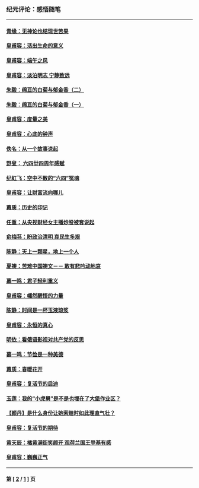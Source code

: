 ### 纪元评论：感悟随笔
---
#### [青缘：无神论也结现世苦果](../../pages/nsc1035/n3895333.md) 
#### [皇甫容：活出生命的意义](../../pages/nsc1035/n3894686.md) 
#### [皇甫容：端午之风](../../pages/nsc1035/n3893036.md) 
#### [皇甫容：淡泊明志  宁静致远](../../pages/nsc1035/n3891633.md) 
#### [朱毅：绵亘的白菊与郁金香（二）](../../pages/nsc1035/n3890569.md) 
#### [朱毅：绵亘的白菊与郁金香（一）](../../pages/nsc1035/n3890559.md) 
#### [皇甫容：度量之美](../../pages/nsc1035/n3890314.md) 
#### [皇甫容：心底的钟声](../../pages/nsc1035/n3889008.md) 
#### [佚名：从一个故事说起](../../pages/nsc1035/n3889184.md) 
#### [野叟： 六四廿四周年感赋](../../pages/nsc1035/n3886846.md) 
#### [纪虹飞：空中不散的“六四”冤魂](../../pages/nsc1035/n3885252.md) 
#### [皇甫容：让财富流向哪儿](../../pages/nsc1035/n3884413.md) 
#### [蕙质：历史的印记](../../pages/nsc1035/n3883502.md) 
#### [任重：从央视财经女主播炒股被套说起](../../pages/nsc1035/n3878031.md) 
#### [俞梅荪：盼政治清明  哀民生多艰](../../pages/nsc1035/n3875001.md) 
#### [陈静：天上一颗星，地上一个人](../../pages/nsc1035/n3874265.md) 
#### [夏祷：苦难中国祷文－－ 敢有悲吟动地哀](../../pages/nsc1035/n3874057.md) 
#### [慕一鸣：君子轻利重义](../../pages/nsc1035/n3872498.md) 
#### [皇甫容：幡然醒悟的力量](../../pages/nsc1035/n3872470.md) 
#### [陈静：时间是一杯玉液琼浆](../../pages/nsc1035/n3870401.md) 
#### [皇甫容：永恒的真心](../../pages/nsc1035/n3869362.md) 
#### [明依：看俄语影视对共产党的反思](../../pages/nsc1035/n3867215.md) 
#### [慕一鸣：节俭是一种美德](../../pages/nsc1035/n3867216.md) 
#### [蕙质：春暖花开](../../pages/nsc1035/n3865476.md) 
#### [皇甫容：复活节的启迪](../../pages/nsc1035/n3863688.md) 
#### [玉莲：我的“小虎舅”是不是也埋在了大堡作业区？](../../pages/nsc1035/n3862734.md) 
#### [【颜丹】是什么身份让她索赔时如此理直气壮？](../../pages/nsc1035/n3862134.md) 
#### [皇甫容：复活节的期待](../../pages/nsc1035/n3861535.md) 
#### [黄天辰：橘黄满街笑颜开  观荷兰国王登基有感](../../pages/nsc1035/n3861483.md) 
#### [皇甫容：巍巍正气](../../pages/nsc1035/n3860362.md) 

---
#### 第 [ [2](./2.md) / [1](./1.md) ] 页
